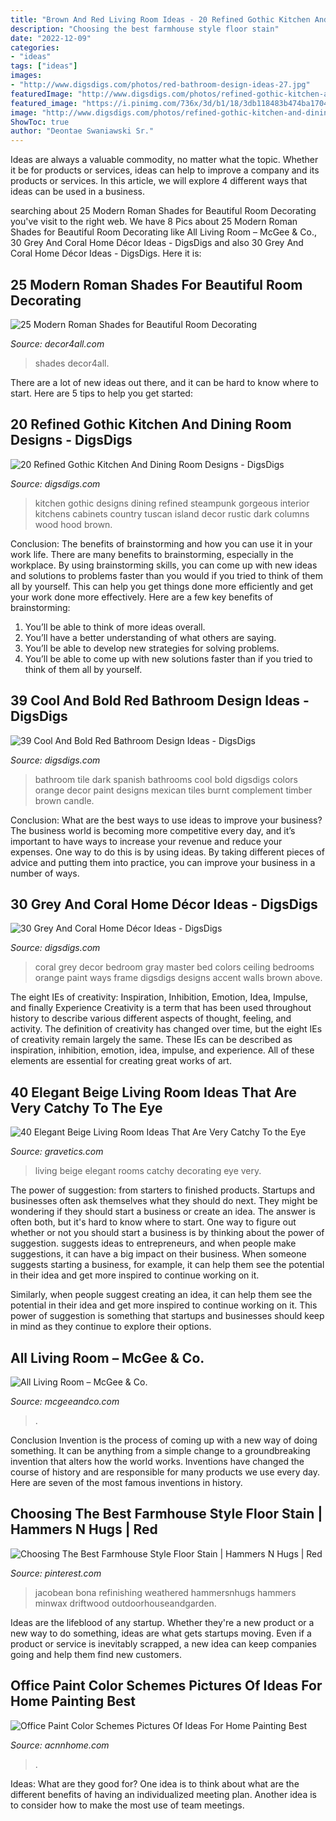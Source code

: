 ```yaml
---
title: "Brown And Red Living Room Ideas - 20 Refined Gothic Kitchen And Dining Room Designs"
description: "Choosing the best farmhouse style floor stain"
date: "2022-12-09"
categories:
- "ideas"
tags: ["ideas"]
images:
- "http://www.digsdigs.com/photos/red-bathroom-design-ideas-27.jpg"
featuredImage: "http://www.digsdigs.com/photos/refined-gothic-kitchen-and-dining-room-designs-4.jpg"
featured_image: "https://i.pinimg.com/736x/3d/b1/18/3db118483b474ba17042af43464e1aa5.jpg"
image: "http://www.digsdigs.com/photos/refined-gothic-kitchen-and-dining-room-designs-4.jpg"
ShowToc: true
author: "Deontae Swaniawski Sr."
---
```



Ideas are always a valuable commodity, no matter what the topic. Whether it be for products or services, ideas can help to improve a company and its products or services. In this article, we will explore 4 different ways that ideas can be used in a business.

	

		
searching about 25 Modern Roman Shades for Beautiful Room Decorating you've visit to the right web. We have 8 Pics about 25 Modern Roman Shades for Beautiful Room Decorating like All Living Room – McGee &amp; Co., 30 Grey And Coral Home Décor Ideas - DigsDigs and also 30 Grey And Coral Home Décor Ideas - DigsDigs. Here it is:
		
    
## 25 Modern Roman Shades For Beautiful Room Decorating

<img loading=lazy src="https://decor4all.com/wp-content/uploads/2015/07/modern-decor-ideas-roman-shades-window-coverings-21.jpg" onerror="this.onerror=null;this.src='https://tse2.mm.bing.net/th?id=OIP.PMt2-3oSwplQbHC-K7dw3QAAAA&amp;pid=15.1';" alt="25 Modern Roman Shades for Beautiful Room Decorating">

_Source: decor4all.com_

>shades decor4all. 

	

There are a lot of new ideas out there, and it can be hard to know where to start. Here are 5 tips to help you get started: 

    
## 20 Refined Gothic Kitchen And Dining Room Designs - DigsDigs

<img loading=lazy src="http://www.digsdigs.com/photos/refined-gothic-kitchen-and-dining-room-designs-4.jpg" onerror="this.onerror=null;this.src='https://tse2.mm.bing.net/th?id=OIP.0s6aAzrnWemgmJb_PP4NPwHaJ5&amp;pid=15.1';" alt="20 Refined Gothic Kitchen And Dining Room Designs - DigsDigs">

_Source: digsdigs.com_

>kitchen gothic designs dining refined steampunk gorgeous interior kitchens cabinets country tuscan island decor rustic dark columns wood hood brown. 

	

Conclusion: The benefits of brainstorming and how you can use it in your work life.
There are many benefits to brainstorming, especially in the workplace. By using brainstorming skills, you can come up with new ideas and solutions to problems faster than you would if you tried to think of them all by yourself. This can help you get things done more efficiently and get your work done more effectively. Here are a few key benefits of brainstorming:
1. You’ll be able to think of more ideas overall.
2. You’ll have a better understanding of what others are saying.
3. You’ll be able to develop new strategies for solving problems.
4. You’ll be able to come up with new solutions faster than if you tried to think of them all by yourself.

    
## 39 Cool And Bold Red Bathroom Design Ideas - DigsDigs

<img loading=lazy src="http://www.digsdigs.com/photos/red-bathroom-design-ideas-27.jpg" onerror="this.onerror=null;this.src='https://tse4.mm.bing.net/th?id=OIP.raVCIgTiyF8Hy3evHeu-GAHaJ4&amp;pid=15.1';" alt="39 Cool And Bold Red Bathroom Design Ideas - DigsDigs">

_Source: digsdigs.com_

>bathroom tile dark spanish bathrooms cool bold digsdigs colors orange decor paint designs mexican tiles burnt complement timber brown candle. 

	

Conclusion: What are the best ways to use ideas to improve your business?
The business world is becoming more competitive every day, and it’s important to have ways to increase your revenue and reduce your expenses. One way to do this is by using ideas. By taking different pieces of advice and putting them into practice, you can improve your business in a number of ways.

    
## 30 Grey And Coral Home Décor Ideas - DigsDigs

<img loading=lazy src="http://www.digsdigs.com/photos/grey-and-coral-home-decor-ideas-28-554x681.jpg" onerror="this.onerror=null;this.src='https://tse4.mm.bing.net/th?id=OIP.K5KcgHF5U9md7EQE4Dk2XgHaJG&amp;pid=15.1';" alt="30 Grey And Coral Home Décor Ideas - DigsDigs">

_Source: digsdigs.com_

>coral grey decor bedroom gray master bed colors ceiling bedrooms orange paint ways frame digsdigs designs accent walls brown above. 

	

The eight IEs of creativity: Inspiration, Inhibition, Emotion, Idea, Impulse, and finally Experience
Creativity is a term that has been used throughout history to describe various different aspects of thought, feeling, and activity. The definition of creativity has changed over time, but the eight IEs of creativity remain largely the same. These IEs can be described as inspiration, inhibition, emotion, idea, impulse, and experience. All of these elements are essential for creating great works of art.

    
## 40 Elegant Beige Living Room Ideas That Are Very Catchy To The Eye

<img loading=lazy src="https://www.gravetics.com/wp-content/uploads/2017/09/Beige-and-brown-living-room-decorating-ideas.jpg" onerror="this.onerror=null;this.src='https://tse3.mm.bing.net/th?id=OIP.s4ExyKjxt7Idm5FKHglWegHaJ4&amp;pid=15.1';" alt="40 Elegant Beige Living Room Ideas That Are Very Catchy To the Eye">

_Source: gravetics.com_

>living beige elegant rooms catchy decorating eye very. 

	

The power of suggestion: from starters to finished products.
Startups and businesses often ask themselves what they should do next. They might be wondering if they should start a business or create an idea. The answer is often both, but it's hard to know where to start. One way to figure out whether or not you should start a business is by thinking about the power of suggestion. 
 suggests ideas to entrepreneurs, and when people make suggestions, it can have a big impact on their business. When someone suggests starting a business, for example, it can help them see the potential in their idea and get more inspired to continue working on it. 

Similarly, when people suggest creating an idea, it can help them see the potential in their idea and get more inspired to continue working on it. This power of suggestion is something that startups and businesses should keep in mind as they continue to explore their options.

    
## All Living Room – McGee &amp; Co.

<img loading=lazy src="https://cdn.shopify.com/s/files/1/1496/0124/collections/menu_collection_living_room.jpg?v=1601485780" onerror="this.onerror=null;this.src='https://tse1.mm.bing.net/th?id=OIP.ZuHuxhdzukAFdIIjpLeUEAHaML&amp;pid=15.1';" alt="All Living Room – McGee &amp; Co.">

_Source: mcgeeandco.com_

>. 

	

Conclusion
Invention is the process of coming up with a new way of doing something. It can be anything from a simple change to a groundbreaking invention that alters how the world works. Inventions have changed the course of history and are responsible for many products we use every day. Here are seven of the most famous inventions in history.

    
## Choosing The Best Farmhouse Style Floor Stain | Hammers N Hugs | Red

<img loading=lazy src="https://i.pinimg.com/736x/3d/b1/18/3db118483b474ba17042af43464e1aa5.jpg" onerror="this.onerror=null;this.src='https://tse3.mm.bing.net/th?id=OIP.pyduuVpRPZgwGPpcYkQvWAHaJ3&amp;pid=15.1';" alt="Choosing The Best Farmhouse Style Floor Stain | Hammers N Hugs | Red">

_Source: pinterest.com_

>jacobean bona refinishing weathered hammersnhugs hammers minwax driftwood outdoorhouseandgarden. 

	

Ideas are the lifeblood of any startup. Whether they're a new product or a new way to do something, ideas are what gets startups moving. Even if a product or service is inevitably scrapped, a new idea can keep companies going and help them find new customers.

    
## Office Paint Color Schemes Pictures Of Ideas For Home Painting Best

<img loading=lazy src="https://www.acnnhome.com/wp-content/uploads/2018/12/office-paint-color-schemes-pictures-of-ideas-for-home-painting-best-beautiful-design-13-738x658.jpg" onerror="this.onerror=null;this.src='https://tse2.mm.bing.net/th?id=OIP.p2ANG4XZolP3KT8UoO0GLwHaGm&amp;pid=15.1';" alt="Office Paint Color Schemes Pictures Of Ideas For Home Painting Best">

_Source: acnnhome.com_

>. 

	

Ideas: What are they good for?
One idea is to think about what are the different benefits of having an individualized meeting plan. Another idea is to consider how to make the most use of team meetings.

